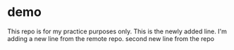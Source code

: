 # demo
This repo is for my practice purposes only.
This is the newly added line.
I'm adding a new line from the remote repo.
second new line from the repo
